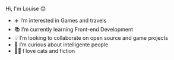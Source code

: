Hi, I'm Louise 😊
- ✈️ I’m interested in Games and travels
- 📚 I’m currently learning Front-end Development
- 💡 I’m looking to collaborate on open source and game projects
- 👀 I’m curious about intelligente people
- 🐱‍🚀 I love cats and fiction

<!---
Amyxtic/Amyxtic is a ✨ special ✨ repository because its `README.md` (this file) appears on your GitHub profile.
You can click the Preview link to take a look at your changes.
--->
